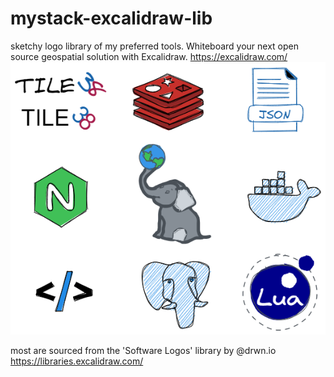 # mystack-excalidraw-lib

sketchy logo library of my preferred tools. Whiteboard your next open source geospatial solution with Excalidraw.
https://excalidraw.com/
![logos](https://github.com/bt-maps/mystack-excalidraw-lib/blob/main/mygeostack-excalidraw.png)

most are sourced from the 'Software Logos' library by @drwn.io https://libraries.excalidraw.com/

